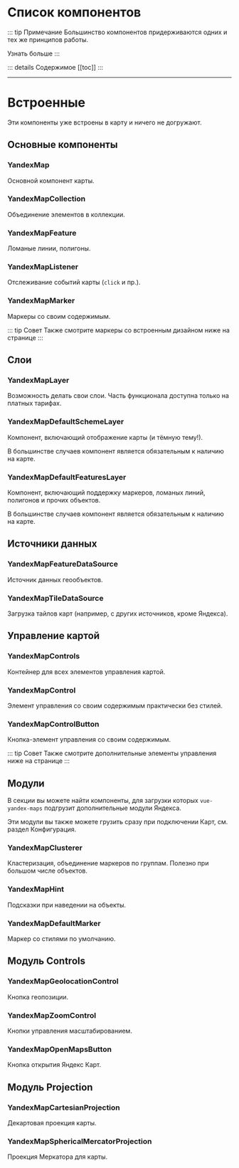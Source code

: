 # Список компонентов

::: tip Примечание
Большинство компонентов придерживаются одних и тех же принципов работы.

[Узнать больше](/components/)
:::

::: details Содержимое
[[toc]]
:::

----

# Встроенные
Эти компоненты уже встроены в карту и ничего не догружают.

## Основные компоненты

### [YandexMap](map)
Основной компонент карты.

### [YandexMapCollection](collection)
Объединение элементов в коллекции.

### [YandexMapFeature](feature)
Ломаные линии, полигоны.

### [YandexMapListener](listener)
Отслеживание событий карты (`click` и пр.).

### [YandexMapMarker](marker)
Маркеры со своим содержимым.

::: tip Совет
Также смотрите маркеры со встроенным дизайном [ниже на странице](#yandexmapdefaultmarker)
:::

## Слои
### [YandexMapLayer](layer)
Возможность делать свои слои. Часть функционала доступна только на платных тарифах.

### [YandexMapDefaultSchemeLayer](layer-default-scheme)
Компонент, включающий отображение карты (и тёмную тему!).

В большинстве случаев компонент является обязательным к наличию на карте.

### [YandexMapDefaultFeaturesLayer](layer-default-features)
Компонент, включающий поддержку маркеров, ломаных линий, полигонов и прочих объектов.

В большинстве случаев компонент является обязательным к наличию на карте.

## Источники данных

### [YandexMapFeatureDataSource](feature-data-source)
Источник данных геообъектов.

### [YandexMapTileDataSource](tile-data-source)
Загрузка тайлов карт (например, с других источников, кроме Яндекса).

## Управление картой

### [YandexMapControls](controls)
Контейнер для всех элементов управления картой.

### [YandexMapControl](control)
Элемент управления со своим содержимым практически без стилей.

### [YandexMapControlButton](control-button)
Кнопка-элемент управления со своим содержимым.

::: tip Совет
Также смотрите дополнительные элементы управления [ниже на странице](#модуль-controls)
:::

## Модули
В секции вы можете найти компоненты, для загрузки которых `vue-yandex-maps` подгрузит дополнительные модули Яндекса.

Эти модули вы также можете грузить сразу при подключении Карт, см. раздел [Конфигурация](/guide/configuration).

### [YandexMapClusterer](modules/clusterer)
Кластеризация, объединение маркеров по группам. Полезно при большом числе объектов.

### [YandexMapHint](modules/hint)
Подсказки при наведении на объекты.

### [YandexMapDefaultMarker](modules/default-marker)
Маркер со стилями по умолчанию.

## Модуль Controls

### [YandexMapGeolocationControl](modules/controls/geolocation)
Кнопка геопозиции.

### [YandexMapZoomControl](modules/controls/zoom)
Кнопки управления масштабированием.

### [YandexMapOpenMapsButton](modules/controls/open-maps)
Кнопка открытия Яндекс Карт.

## Модуль Projection

### [YandexMapCartesianProjection](modules/projection/cartesian)
Декартовая проекция карты.

### [YandexMapSphericalMercatorProjection](modules/projection/mercator)
Проекция Меркатора для карты.

<style>
a {
    text-decoration: none !important;
}
</style>
